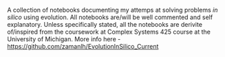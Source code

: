 A collection of notebooks documenting my attemps at solving problems *in silico* using evolution. 
All notebooks are/will be well commented and self explanatory.
Unless specifically stated, all the notebooks are derivite of/inspired from the coursework at Complex Systems 425 course at the University of Michigan. More info here - https://github.com/zamanlh/EvolutionInSilico_Current
